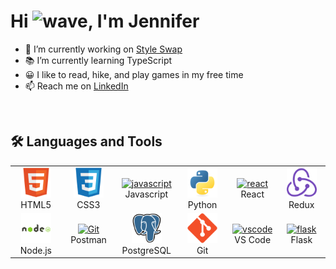 
<h1>Hi <img src="https://media.giphy.com/media/hvRJCLFzcasrR4ia7z/giphy.gif" alt="wave" width="35"/>, I'm Jennifer</h1>

- 🔭 I’m currently working on [Style Swap](https://github.com/jennlangley/style-swap)
- 📚 I’m currently learning TypeScript
- 😀 I like to read, hike, and play games in my free time
- 📫 Reach me on [LinkedIn](https://www.linkedin.com/in/jennifer-langley/)

<br>
  
## 🛠️ Languages and Tools

<table>
  <tr>
    <td align="center" width="96">
      <a href="https://html.spec.whatwg.org" target="_blank"> 
        <img src="https://raw.githubusercontent.com/devicons/devicon/master/icons/html5/html5-original.svg" alt="html5" width="48" height="48"/> 
      </a>
      <br>HTML5
    </td>
    <td align="center" width="96">
      <a href="https://www.w3.org/Style/CSS/" target="_blank"> 
        <img src="https://raw.githubusercontent.com/devicons/devicon/master/icons/css3/css3-original.svg" alt="css3" width="48" height="48"/> 
      </a>
      <br>CSS3
    </td>
    <td align="center" width="96">
      <a href="https://developer.mozilla.org/en-US/docs/Web/JavaScript">
        <img src="https://upload.wikimedia.org/wikipedia/commons/thumb/9/99/Unofficial_JavaScript_logo_2.svg/1024px-Unofficial_JavaScript_logo_2.svg.png" width="48" height="48" alt="javascript" />
      </a>
      <br>Javascript
    </td>
    <td align="center" width="96">
      <a href="https://www.python.org" target="_blank"> 
        <img src="https://raw.githubusercontent.com/devicons/devicon/master/icons/python/python-original.svg" alt="python" width="48" height="48"/>
      </a>
      <br>Python
    </td>
    <td align="center" width="96">
      <a href="https://reactjs.org/" target="_blank"> 
        <img src="https://upload.wikimedia.org/wikipedia/commons/thumb/a/a7/React-icon.svg/1150px-React-icon.svg.png" alt="react" height="48"/> 
      </a>   
      <br>React
    </td>
    <td align="center" width="96">
      <a href="https://redux.js.org" target="_blank"> 
        <img src="https://github.com/devicons/devicon/blob/master/icons/redux/redux-original.svg" alt="redux" width="48" height="48"/> 
      </a>
      <br>Redux
    </td>
  </tr>
  <tr>
  <td align="center" width="96">
      <a href="https://nodejs.org" target="_blank"> 
        <img src="https://github.com/devicons/devicon/blob/master/icons/nodejs/nodejs-original-wordmark.svg" alt="nodejs" width="48" height="48"/> 
      </a>
      <br>Node.js
    </td>
    <td align="center" width="96">
      <a href="#postman" >
        <img src="https://www.vectorlogo.zone/logos/getpostman/getpostman-icon.svg" width="48" height="48" alt="Git" />
      </a>
      <br>Postman
    </td>
    <td align="center" width="96">
      <a href="https://www.postgresql.org" target="_blank"> 
        <img src="https://raw.githubusercontent.com/devicons/devicon/master/icons/postgresql/postgresql-original.svg" alt="postgresql" width="48" height="48"/> 
      </a>
      <br>PostgreSQL
    </td>
    <td align="center" width="96">
      <a href="https://git-scm.com" target="_blank"> 
        <img src="https://raw.githubusercontent.com/devicons/devicon/master/icons/git/git-original.svg" alt="git" width="48" height="48"/> 
      </a>
      <br>Git
    </td>
    <td align="center" width="96">
      <a href="https://code.visualstudio.com/" target="_blank"> 
        <img src="https://upload.wikimedia.org/wikipedia/commons/thumb/9/9a/Visual_Studio_Code_1.35_icon.svg/1200px-Visual_Studio_Code_1.35_icon.svg.png" alt="vscode" width="48" height="48"/> 
      </a>
      <br>VS Code
    </td>
    <td align="center" width="96">
      <a href="https://www.fullstackpython.com/flask.html" target="_blank"> 
        <img src="https://static-00.iconduck.com/assets.00/flask-icon-2048x1826-nxzeqh6a.png" alt="flask" width="48" height="48"/> 
      </a>
      <br>Flask
    </td>
    
  </tr>
</table>
